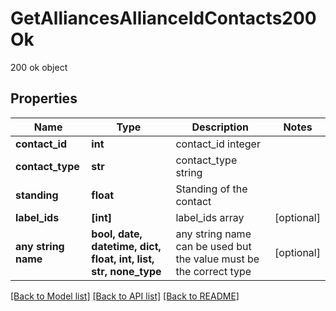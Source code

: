 # GetAlliancesAllianceIdContacts200Ok

200 ok object

## Properties
Name | Type | Description | Notes
------------ | ------------- | ------------- | -------------
**contact_id** | **int** | contact_id integer | 
**contact_type** | **str** | contact_type string | 
**standing** | **float** | Standing of the contact | 
**label_ids** | **[int]** | label_ids array | [optional] 
**any string name** | **bool, date, datetime, dict, float, int, list, str, none_type** | any string name can be used but the value must be the correct type | [optional]

[[Back to Model list]](../README.md#documentation-for-models) [[Back to API list]](../README.md#documentation-for-api-endpoints) [[Back to README]](../README.md)


